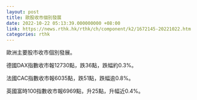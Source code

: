 ```yaml
---
layout: post
title: 歐股收市個別發展
date: 2022-10-22 05:13:39.000000000 +08:00
link: https://news.rthk.hk/rthk/ch/component/k2/1672145-20221022.htm
categories: rthk
---
```


歐洲主要股市收市個別發展。

德國DAX指數收市報12730點，跌36點，跌幅約0.3%。

法國CAC指數收市報6035點，跌51點，跌幅逾0.8%。

英國富時100指數收市報6969點，升25點，升幅近0.4%。
